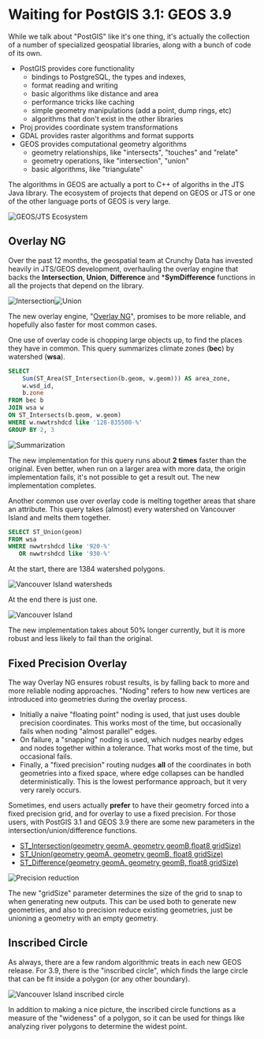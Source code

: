 # Waiting for PostGIS 3.1: GEOS 3.9

While we talk about "PostGIS" like it's one thing, it's actually the collection of a number of specialized geospatial libraries, along with a bunch of code of its own.

* PostGIS provides core functionality
  * bindings to PostgreSQL, the types and indexes, 
  * format reading and writing
  * basic algorithms like distance and area
  * performance tricks like caching
  * simple geometry manipulations (add a point, dump rings, etc)
  * algorithms that don't exist in the other libraries
* Proj provides coordinate system transformations
* GDAL provides raster algorithms and format supports
* GEOS provides computational geometry algorithms
  * geometry relationships, like "intersects", "touches" and "relate"
  * geometry operations, like "intersection", "union"
  * basic algorithms, like "triangulate"

The algorithms in GEOS are actually a port to C++ of algoriths in the JTS Java library. The ecosystem of projects that depend on GEOS or JTS or one of the other language ports of GEOS is very large.

![GEOS/JTS Ecosystem](img/geos-jts.png "GEOS/JTS Ecosystem")

## Overlay NG

Over the past 12 months, the geospatial team at Crunchy Data has invested heavily in JTS/GEOS development, overhauling the overlay engine that backs the **Intersection**, **Union**, **Difference** and ***SymDifference** functions in all the projects that depend on the library.

![Intersection](img/intersection.png "Intersection")![Union](img/union.png "Union")

The new overlay engine, "[Overlay NG](https://lin-ear-th-inking.blogspot.com/2020/05/jts-overlay-next-generation.html)", promises to be more reliable, and hopefully also faster for most common cases.

One use of overlay code is chopping large objects up, to find the places they have in common. This query summarizes climate zones (**bec**) by watershed (**wsa**).

```sql
SELECT 
    Sum(ST_Area(ST_Intersection(b.geom, w.geom))) AS area_zone, 
    w.wsd_id, 
    b.zone
FROM bec b
JOIN wsa w
ON ST_Intersects(b.geom, w.geom)
WHERE w.nwwtrshdcd like '128-835500-%'
GROUP BY 2, 3
```

![Summarization](img/bec-wsa.png "Summarization")

The new implementation for this query runs about **2 times** faster than the original. Even better, when run on a larger area with more data, the origin implementation fails, it's not possible to get a result out. The new implementation completes.

Another common use over overlay code is melting together areas that share an attribute. This query takes (almost) every watershed on Vancouver Island and melts them together.

```sql
SELECT ST_Union(geom)
FROM wsa
WHERE nwwtrshdcd like '920-%'
   OR nwwtrshdcd like '930-%'
```

At the start, there are 1384 watershed polygons.

![Vancouver Island watersheds](img/vi-wsd.png "Vancouver Island watersheds")

At the end there is just one.

![Vancouver Island](img/vi.png "Vancouver Island")

The new implementation takes about 50% longer currently, but it is more robust and less likely to fail than the original. 

## Fixed Precision Overlay

The way Overlay NG ensures robust results, is by falling back to more and more reliable noding approaches. "Noding" refers to how new vertices are introduced into geometries during the overlay process.

* Initially a naive "floating point" noding is used, that just uses double precision coordinates. This works most of the time, but occasionally fails when noding "almost parallel" edges.
* On failure, a "snapping" noding is used, which nudges nearby edges and nodes together within a tolerance. That works most of the time, but occasional fails.
* Finally, a "fixed precision" routing nudges **all** of the coordinates in both geometries into a fixed space, where edge collapses can be handled deterministically. This is the lowest performance approach, but it very very rarely occurs.

Sometimes, end users actually **prefer** to have their geometry forced into a fixed precision grid, and for overlay to use a fixed precision. For those users, with PostGIS 3.1 and GEOS 3.9 there are some new parameters in the intersection/union/difference functions.

* [ST_Intersection(geometry geomA, geometry geomB,float8 gridSize)](https://postgis.net/docs/manual-dev/ST_Intersection.html)
* [ST_Union(geometry geomA, geometry geomB, float8 gridSize)](https://postgis.net/docs/manual-dev/ST_Union.html)
* [ST_Difference(geometry geomA, geometry geomB, float8 gridSize)](https://postgis.net/docs/manual-dev/ST_Difference.html)

![Precision reduction](img/eu_precision_reduce.gif "Precision reduction")

The new "gridSize" parameter determines the size of the grid to snap to when generating new outputs. This can be used both to generate new geometries, and also to precision reduce existing geometries, just be unioning a geometry with an empty geometry.

## Inscribed Circle

As always, there are a few random algorithmic treats in each new GEOS release. For 3.9, there is the "inscribed circle", which finds the large circle that can be fit inside a polygon (or any other boundary).

![Vancouver Island inscribed circle](img/inscribed-circle.png "Vancouver Island inscribed circle")

In addition to making a nice picture, the inscribed circle functions as a measure of the "wideness" of a polygon, so it can be used for things like analyzing river polygons to determine the widest point.

